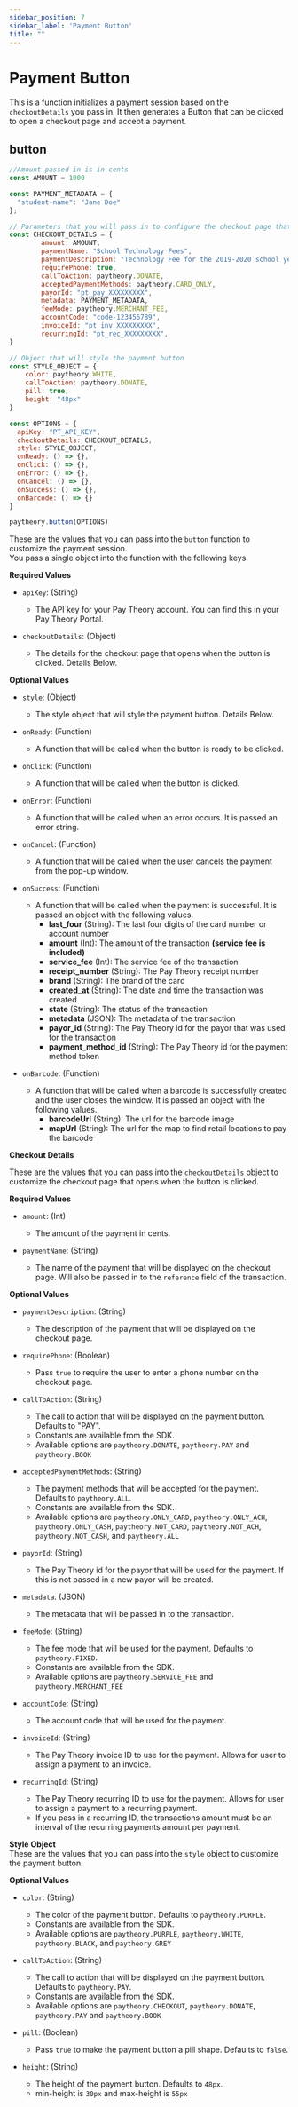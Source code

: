 ```yaml
---
sidebar_position: 7
sidebar_label: 'Payment Button'
title: ""
---
```


# Payment Button

This is a function initializes a payment session based on the `checkoutDetails` you pass in. It then generates a Button that can be clicked to open a checkout page and accept a payment.

## button
```javascript
//Amount passed in is in cents
const AMOUNT = 1000

const PAYMENT_METADATA = {
  "student-name": "Jane Doe"
};

// Parameters that you will pass in to configure the checkout page that opens when the button is clicked.
const CHECKOUT_DETAILS = { 
        amount: AMOUNT, 
        paymentName: "School Technology Fees",
        paymentDescription: "Technology Fee for the 2019-2020 school year", 
        requirePhone: true, 
        callToAction: paytheory.DONATE, 
        acceptedPaymentMethods: paytheory.CARD_ONLY, 
        payorId: "pt_pay_XXXXXXXXX", 
        metadata: PAYMENT_METADATA,  
        feeMode: paytheory.MERCHANT_FEE, 
        accountCode: "code-123456789",  
        invoiceId: "pt_inv_XXXXXXXXX", 
        recurringId: "pt_rec_XXXXXXXXX", 
}

// Object that will style the payment button
const STYLE_OBJECT = { 
    color: paytheory.WHITE, 
    callToAction: paytheory.DONATE, 
    pill: true, 
    height: "48px"
}

const OPTIONS = {
  apiKey: "PT_API_KEY",
  checkoutDetails: CHECKOUT_DETAILS,
  style: STYLE_OBJECT,
  onReady: () => {},
  onClick: () => {},
  onError: () => {},
  onCancel: () => {},
  onSuccess: () => {},
  onBarcode: () => {}
}

paytheory.button(OPTIONS)
```

These are the values that you can pass into the `button` function to customize the payment session.  
You pass a single object into the function with the following keys.

**Required Values**
- `apiKey`: (String)
    - The API key for your Pay Theory account. You can find this in your Pay Theory Portal.


- `checkoutDetails`: (Object)
    - The details for the checkout page that opens when the button is clicked. Details Below.

**Optional Values**
- `style`: (Object)
    - The style object that will style the payment button. Details Below.


- `onReady`: (Function)
    - A function that will be called when the button is ready to be clicked.


- `onClick`: (Function)
    - A function that will be called when the button is clicked.


- `onError`: (Function)
    - A function that will be called when an error occurs. It is passed an error string.


- `onCancel`: (Function)
    - A function that will be called when the user cancels the payment from the pop-up window.


- `onSuccess`: (Function)
    - A function that will be called when the payment is successful. It is passed an object with the following values.
        - **last_four** (String): The last four digits of the card number or account number
        - **amount** (Int): The amount of the transaction **(service fee is included)**
        - **service_fee** (Int): The service fee of the transaction
        - **receipt_number** (String): The Pay Theory receipt number
        - **brand** (String): The brand of the card
        - **created_at** (String): The date and time the transaction was created
        - **state** (String): The status of the transaction
        - **metadata** (JSON): The metadata of the transaction
        - **payor_id** (String): The Pay Theory id for the payor that was used for the transaction
        - **payment_method_id** (String): The Pay Theory id for the payment method token


- `onBarcode`: (Function)
    - A function that will be called when a barcode is successfully created and the user closes the window. It is passed an object with the following values.
        - **barcodeUrl** (String): The url for the barcode image
        - **mapUrl** (String): The url for the map to find retail locations to pay the barcode

**Checkout Details**

These are the values that you can pass into the `checkoutDetails` object to customize the checkout page that opens when the button is clicked.

**Required Values**
- `amount`: (Int)
    - The amount of the payment in cents.


- `paymentName`: (String)
    - The name of the payment that will be displayed on the checkout page. Will also be passed in to the `reference` field of the transaction.

**Optional Values**
- `paymentDescription`: (String)
    - The description of the payment that will be displayed on the checkout page.


- `requirePhone`: (Boolean)
    - Pass `true` to require the user to enter a phone number on the checkout page.


- `callToAction`: (String)
    - The call to action that will be displayed on the payment button. Defaults to "PAY".
    - Constants are available from the SDK.
    - Available options are `paytheory.DONATE`, `paytheory.PAY` and `paytheory.BOOK`


- `acceptedPaymentMethods`: (String)
    - The payment methods that will be accepted for the payment. Defaults to `paytheory.ALL`.
    - Constants are available from the SDK.
    - Available options are `paytheory.ONLY_CARD`, `paytheory.ONLY_ACH`, `paytheory.ONLY_CASH`, `paytheory.NOT_CARD`, `paytheory.NOT_ACH`, `paytheory.NOT_CASH`, and `paytheory.ALL`


- `payorId`: (String)
    - The Pay Theory id for the payor that will be used for the payment. If this is not passed in a new payor will be created.


- `metadata`: (JSON)
    - The metadata that will be passed in to the transaction.


- `feeMode`: (String)
    - The fee mode that will be used for the payment. Defaults to `paytheory.FIXED`.
    - Constants are available from the SDK.
    - Available options are `paytheory.SERVICE_FEE` and `paytheory.MERCHANT_FEE`


- `accountCode`: (String)
    - The account code that will be used for the payment.


- `invoiceId`: (String)
    - The Pay Theory invoice ID to use for the payment. Allows for user to assign a payment to an invoice.


- `recurringId`: (String)
    - The Pay Theory recurring ID to use for the payment. Allows for user to assign a payment to a recurring payment.
    - If you pass in a recurring ID, the transactions amount must be an interval of the recurring payments amount per payment.

**Style Object**  
These are the values that you can pass into the `style` object to customize the payment button.

**Optional Values**

- `color`: (String)
    - The color of the payment button. Defaults to `paytheory.PURPLE`.
    - Constants are available from the SDK.
    - Available options are `paytheory.PURPLE`, `paytheory.WHITE`, `paytheory.BLACK`, and `paytheory.GREY`


- `callToAction`: (String)
    - The call to action that will be displayed on the payment button. Defaults to `paytheory.PAY`.
    - Constants are available from the SDK.
    - Available options are `paytheory.CHECKOUT`, `paytheory.DONATE`, `paytheory.PAY` and `paytheory.BOOK`


- `pill`: (Boolean)
    - Pass `true` to make the payment button a pill shape. Defaults to `false`.


- `height`: (String)
    - The height of the payment button. Defaults to `48px`.
    - min-height is `30px` and max-height is `55px`
